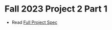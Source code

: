 # Fall 2023 Project 2 Part 1

- Read [Full Project Spec](https://eecs370.github.io/project_2_spec/#3-assembler-40-points)
